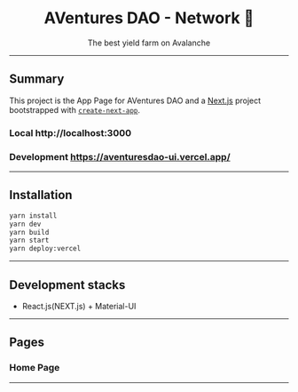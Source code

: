 <div align="center">
<h1>AVentures DAO - Network 🎣</h1>

<p>The best yield farm on Avalanche</p>
</div>

---

## Summary

This project is the App Page for AVentures DAO and  a [Next.js](https://nextjs.org/) project bootstrapped with [`create-next-app`](https://github.com/vercel/next.js/tree/canary/packages/create-next-app).

### Local http://localhost:3000
### Development https://aventuresdao-ui.vercel.app/

---

## Installation

```bash
yarn install
yarn dev
yarn build
yarn start
yarn deploy:vercel
```
---
## Development stacks

- React.js(NEXT.js) + Material-UI
---

## Pages

### Home Page
---

